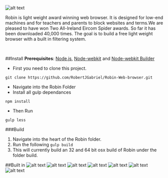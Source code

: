 
![alt text](https://github.com/RobertJGabriel/Robin/blob/master/assets/img/banner/readme.jpg "Robin")

Robin is light weight award winning web browser. It is designed for low-end machines and for teachers and parents to block websites and terms.We are pleased to have won Two All-Ireland Eircom Spider awards. So far it has been downloaded 40,000 times. The goal is to build a free light weight browser with a built in filtering system.

<br>


##Install
**Prerequisites**: [Node.js](https://nodejs.org/), [Node-webkit](https://github.com/nwjs/nw.js) and  [Node-webkit Builder](https://github.com/mllrsohn/node-webkit-builder)

- First you need to clone this project.

 ```
git clone https://github.com/RobertJGabriel/Robin-Web-browser.git
```
- Navigate into the Robin Folder
- Install all gulp dependances
```
npm install
```
- Then Run 
```
gulp less
```

###Build
1. Navigate into the heart of the Robin folder.
2. Run the following ```gulp build ```
3. This will currently build an 32 and 64 bit osx build of Robin under the folder build.


##Built in
![alt text](http://www.projectbird.com/uploads/6/0/3/3/603320/7878121_orig.png "HTML5")
![alt text](http://www.projectbird.com/uploads/6/0/3/3/603320/9471244.png "Css3")
![alt text](http://www.projectbird.com/uploads/6/0/3/3/603320/7948503_orig.png "Bootstrap")
![alt text](http://www.projectbird.com/uploads/6/0/3/3/603320/4019039.png "Javascript")
![alt text](http://www.projectbird.com/uploads/6/0/3/3/603320/2003531_orig.png "Jquery")
![alt text](http://www.projectbird.com/uploads/6/0/3/3/603320/2288309_orig.png "Node.js")
![alt text](http://www.projectbird.com/uploads/6/0/3/3/603320/2258525.png "Node.js")

<br>
